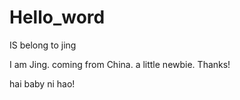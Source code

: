 # Hello_word
IS belong to jing

I am Jing. coming from China. a little newbie. Thanks!

hai baby
ni hao!

